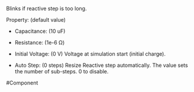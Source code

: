 Blinks if reactive step is too long.

Property: (default value)

- Capacitance: (10 uF)

- Resistance: (1e-6 Ω)

- Initial Voltage: (0 V)
   Voltage at simulation start (initial charge).

- Auto Step: (0 steps)
   Resize Reactive step automatically.
   The value sets the number of sub-steps.
   0 to disable.

#Component 